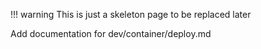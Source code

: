 !!! warning
    This is just a skeleton page to be replaced later


Add documentation for dev/container/deploy.md
